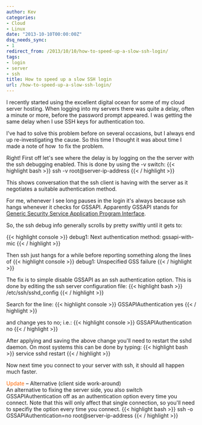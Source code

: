 ```yaml
---
author: Kev
categories:
- Cloud
- Linux
date: "2013-10-10T00:00:00Z"
dsq_needs_sync:
- 1
redirect_from: /2013/10/10/how-to-speed-up-a-slow-ssh-login/
tags:
- login
- server
- ssh
title: How to speed up a slow SSH login
url: /how-to-speed-up-a-slow-ssh-login/
---
```

I recently started using the excellent digital ocean for some of my cloud server hosting. When logging into my servers there was quite a delay, often a minute or more, before the password prompt appeared. I was getting the same delay when I use SSH keys for authentication too.<!--more-->

I've had to solve this problem before on several occasions, but I always end up re-investigating the cause. So this time I thought it was about time I made a note of how  to fix the problem.

Right! First off let's see where the delay is by logging on the the server with the ssh debugging enabled. This is done by using the -v switch:
{{< highlight bash >}}
ssh -v root@server-ip-address
{{< / highlight >}}

This shows conversation that the ssh client is having with the server as it negotiates a suitable authentication method.

For me, whenever I see long pauses in the login it's always because ssh hangs whenever it checks for GSSAPI. Apparently GSSAPI stands for <a title="Wikipedia" href="http://en.wikipedia.org/wiki/Generic_Security_Services_Application_Program_Interface" target="_blank">Generic Security Service Application Program Interface</a>.

So, the ssh debug info generally scrolls by pretty swiftly until it gets to:

{{< highlight console >}}
debug1: Next authentication method: gssapi-with-mic
{{< / highlight >}}

Then ssh just hangs for a while before reporting something along the lines of
{{< highlight console >}}
debug1: Unspecified GSS failure
{{< / highlight >}}

The fix is to simple disable GSSAPI as an ssh authentication option. This is done by editing the ssh server configuration file:
{{< highlight bash >}}
/etc/ssh/sshd_config
{{< / highlight >}}

Search for the line:
{{< highlight console >}}
GSSAPIAuthentication yes
{{< / highlight >}}

and change yes to no; i.e.:
{{< highlight console >}}
GSSAPIAuthentication no
{{< / highlight >}}

After applying and saving the above change you'll need to restart the sshd daemon. On most systems this can be done by typing:
{{< highlight bash >}}
service sshd restart
{{< / highlight >}}

Now next time you connect to your server with ssh, it should all happen much faster.

<span style="color: #ff6600">Update</span> &#8211; Alternative (client side work-around)  
An alternative to fixing the server side, you also switch GSSAPIAuthentication off as an authentication option every time you connect. Note that this will only affect that single connection, so you'll need to specifiy the option every time you connect.
{{< highlight bash >}}
ssh -o GSSAPIAuthentication=no root@server-ip-address
{{< / highlight >}}
